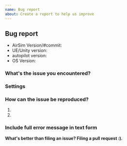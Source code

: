 ```yaml
---
name: Bug report
about: Create a report to help us improve
---
```

<!-- ⚠️⚠️ Do Not Delete This! bug_report_template ⚠️⚠️ -->
<!-- Please read our Rules of Conduct: https://opensource.microsoft.com/codeofconduct/ -->
<!-- Please search for existing issues to avoid creating duplicates. -->
<!-- Incomplete reports will lead to closing the issue. -->
<!-- Also, please test using the latest master make sure your issue has not already been fixed -->

## Bug report
<!-- If any section does not apply, replace its contents with "N/A". -->
- AirSim Version/#commit:
- UE/Unity version:
- autopilot version:
- OS Version:

### What's the issue you encountered?
<!--  Describe the issue in detail and what you were doing beforehand. -->
<!-- Attach screenshot if applicable. -->

### Settings
<!-- If not the default, include the settings.json file you are using -->
<!-- If it's too large, you can create a [gist](https://gist.github.com/) and past the link here.  -->

### How can the issue be reproduced?
<!--  Include a detailed step by step process for recreating your issue. -->
<!-- If your issue includes code, create a [gist](https://gist.github.com/) and past the link here. -->

1.
2.

### Include full error message in text form



**What's better than filing an issue? Filing a pull request :).**
